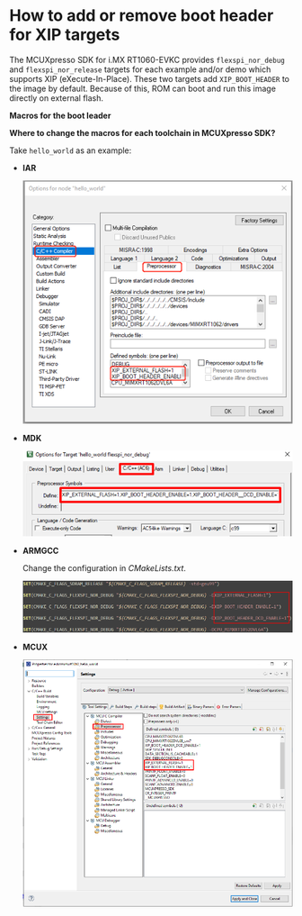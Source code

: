 # How to add or remove boot header for XIP targets

The MCUXpresso SDK for i.MX RT1060-EVKC provides `flexspi_nor_debug` and `flexspi_nor_release` targets for each example and/or demo which supports XIP \(eXecute-In-Place\). These two targets add `XIP_BOOT_HEADER` to the image by default. Because of this, ROM can boot and run this image directly on external flash.

**Macros for the boot leader**

**Where to change the macros for each toolchain in MCUXpresso SDK?**

Take `hello_world` as an example:

-   **IAR**

    ![](../images/options_node_iar.png "Options node IAR")

-   **MDK**

    ![](../images/options_for_target.png "Options for target")

-   **ARMGCC**

    Change the configuration in *CMakeLists.txt*.

    ![](../images/change_configuration_cMakeLists.png "Change configuration in CMakeLists.txt")

-   **MCUX**

    ![](../images/properties_for_evkcmimxrt1060.png "Properties for evkcmimxrt1060")


